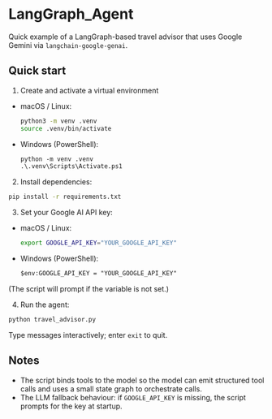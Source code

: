 # LangGraph_Agent

Quick example of a LangGraph-based travel advisor that uses Google Gemini via `langchain-google-genai`.

## Quick start

1. Create and activate a virtual environment
- macOS / Linux:
  ```sh
  python3 -m venv .venv
  source .venv/bin/activate
  ```
- Windows (PowerShell):
  ```ps
  python -m venv .venv
  .\.venv\Scripts\Activate.ps1
  ```

2. Install dependencies:
```sh
pip install -r requirements.txt
```

3. Set your Google AI API key:
- macOS / Linux:
  ```sh
  export GOOGLE_API_KEY="YOUR_GOOGLE_API_KEY"
  ```
- Windows (PowerShell):
  ```ps
  $env:GOOGLE_API_KEY = "YOUR_GOOGLE_API_KEY"
  ```
(The script will prompt if the variable is not set.)

4. Run the agent:
```sh
python travel_advisor.py
```
Type messages interactively; enter `exit` to quit.

## Notes
- The script binds tools to the model so the model can emit structured tool calls and uses a small state graph to orchestrate calls.
- The LLM fallback behaviour: if `GOOGLE_API_KEY` is missing, the script prompts for the key at startup.